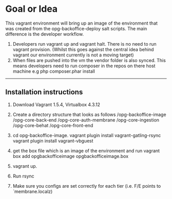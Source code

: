 # Goal or Idea

This vagrant environment will bring up an image of the environment that was created from the opg-backoffice-deploy salt scripts. The main difference is the developer workflow.

1. Developers run vagrant up and vagrant halt. There is no need to run vagrant provision.
   (Whilst this goes against the central idea behind vagrant our environment currently is not a moving target)
2. When files are pushed into the vm the vendor folder is also synced. This means developers need to run composer in the repos on there host machine e.g php composer.phar install

---

## Installation instructions

1. Download Vagrant 1.5.4, Virtualbox 4.3.12
2. Create a directory structure that looks as follows
   /opg-backoffice-image
   /opg-core-back-end
   /opg-core-auth-membrane
   /opg-core-ingestion
   /opg-core-behat
   /opg-core-front-end

2. cd opg-backoffice-image.
   vagrant plugin install vagrant-gatling-rsync
   vagrant plugin install vagrant-vbguest

3. get the box file which is an image of the environment and run
   vagrant box add opgbackofficeimage opgbackofficeimage.box

4. vagrant up.

5. Run rsync

6. Make sure you configs are set correctly for each tier (i.e. F/E points to `membrane.localz)
